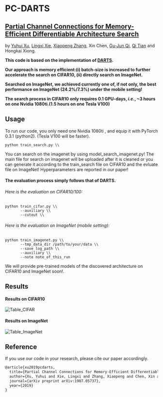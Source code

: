 # PC-DARTS
## [Partial Channel Connections for Memory-Efficient Differentiable Architecture Search](https://arxiv.org/pdf/1907.05737.pdf)
by [Yuhui Xu](http://yuhuixu1993.github.io), [Lingxi Xie](http://lingxixie.com/), [Xiaopeng Zhang](https://sites.google.com/site/zxphistory/), Xin Chen, [Gu-Jun Qi](http://www.eecs.ucf.edu/~gqi/), [Qi Tian](https://scholar.google.com/citations?user=61b6eYkAAAAJ&hl=zh-CN) and Hongkai Xiong.

**This code is based on the implementation of  [DARTS](https://github.com/quark0/darts).**

**Our approach is memory efficient:(i) batch-size is increased to further accelerate the search on CIFAR10, (ii) directly search on ImageNet.**

**Searched on ImageNet, we achieved currently one of, if not only, the best performance on ImageNet (24.2%/7.3%) under the mobile setting!**

**The search process in CIFAR10 only requires 0.1 GPU-days, *i.e.*, ~3 hours on one Nvidia 1080ti.(1.5 hours on one Tesla V100)**

## Usage

To run our code, you only need one Nvidia 1080ti , and equip it with PyTorch 0.3.1 (python2). (Tesla V100 will be faster).
```
python train_search.py \\
```
You can search on the imagenet by using model_search_imagenet.py! The main file for search on imagenet will be uploaded after it is cleaned or you can generate it according to the train_search file on CIFAR10 and the evluate file on ImageNet! Hyperparameters are reported in our paper!

#### The evaluation process simply follows that of DARTS.

###### Here is the evaluation on CIFAR10/100:

```
python train_cifar.py \\
       --auxiliary \\
       --cutout \\
```

###### Here is the evaluation on ImageNet (mobile setting):
```
python train_imagenet.py \\
       --tmp_data_dir /path/to/your/data \\
       --save log_path \\
       --auxiliary \\
       --note note_of_this_run
```
We will provide pre-trained models of the discovered architecture on CIFAR10 and ImageNet soon!.

## Results
#### Results on CIFAR10
![Table_CIFAR](https://github.com/yuhuixu1993/PC-DARTS/blob/master/cifar.png)
#### Results on ImageNet
![Table_ImageNet](https://github.com/yuhuixu1993/PC-DARTS/blob/master/imagenet.png)
## Reference

If you use our code in your research, please cite our paper accordingly.
```Latex
@article{xu2019pcdarts,
  title={Partial Channel Connections for Memory-Efficient Differentiable Architecture Search},
  author={Xu, Yuhui and Xie, Lingxi and Zhang, Xiaopeng and Chen, Xin and Qi, Guo-Jun and Tian, Qi and Xiong, Hongkai},
  journal={arXiv preprint arXiv:1907.05737},
  year={2019}
}
